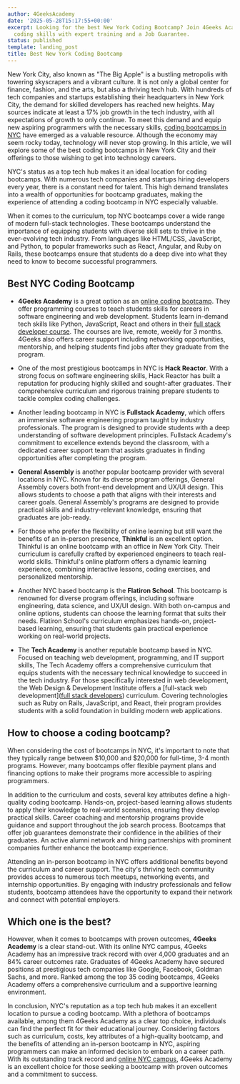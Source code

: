```yaml
---
author: 4GeeksAcademy
date: '2025-05-28T15:17:55+00:00'
excerpt: Looking for the best New York Coding Bootcamp? Join 4Geeks Academy to gain
  coding skills with expert training and a Job Guarantee.
status: published
template: landing_post
title: Best New York Coding Bootcamp
---
```

New York City, also known as "The Big Apple" is a bustling metropolis with towering skyscrapers and a vibrant culture. It is not only a global center for finance, fashion, and the arts, but also a thriving tech hub. With hundreds of tech companies and startups establishing their headquarters in New York City, the demand for skilled developers has reached new heights. May sources indicate at least a 17% job growth in the tech industry, with all expectations of growth to only continue. To meet this demand and equip new aspiring programmers with the necessary skills, [coding bootcamps in NYC](/us/coding-campus/coding-bootcamp-nyc) have emerged as a valuable resource. Although the economy may seem rocky today, technology will never stop growing. In this article, we will explore some of the best coding bootcamps in New York City and their offerings to those wishing to get into technology careers.

NYC's status as a top tech hub makes it an ideal location for coding bootcamps. With numerous tech companies and startups hiring developers every year, there is a constant need for talent. This high demand translates into a wealth of opportunities for bootcamp graduates, making the experience of attending a coding bootcamp in NYC especially valuable.

When it comes to the curriculum, top NYC bootcamps cover a wide range of modern full-stack technologies. These bootcamps understand the importance of equipping students with diverse skill sets to thrive in the ever-evolving tech industry. From languages like HTML/CSS, JavaScript, and Python, to popular frameworks such as React, Angular, and Ruby on Rails, these bootcamps ensure that students do a deep dive into what they need to know to become successful programmers.

## Best NYC Coding Bootcamp

* **4Geeks Academy** is a great option as an [online coding bootcamp](/us/coding-campus/online-coding-bootcamp). They offer programming courses to teach students skills for careers in software engineering and web development. Students learn in-demand tech skills like Python, JavaScript, React and others in their [full stack developer course](/us/coding-bootcamps/part-time-full-stack-developer). The courses are live, remote, weekly for 3 months. 4Geeks also offers career support including networking opportunities, mentorship, and helping students find jobs after they graduate from the program.

* One of the most prestigious bootcamps in NYC is **Hack Reactor**. With a strong focus on software engineering skills, Hack Reactor has built a reputation for producing highly skilled and sought-after graduates. Their comprehensive curriculum and rigorous training prepare students to tackle complex coding challenges.

* Another leading bootcamp in NYC is **Fullstack Academy**, which offers an immersive software engineering program taught by industry professionals. The program is designed to provide students with a deep understanding of software development principles. Fullstack Academy's commitment to excellence extends beyond the classroom, with a dedicated career support team that assists graduates in finding opportunities after completing the program.

* **General Assembly** is another popular bootcamp provider with several locations in NYC. Known for its diverse program offerings, General Assembly covers both front-end development and UX/UI design. This allows students to choose a path that aligns with their interests and career goals. General Assembly's programs are designed to provide practical skills and industry-relevant knowledge, ensuring that graduates are job-ready.

* For those who prefer the flexibility of online learning but still want the benefits of an in-person presence, **Thinkful** is an excellent option. Thinkful is an online bootcamp with an office in New York City. Their curriculum is carefully crafted by experienced engineers to teach real-world skills. Thinkful's online platform offers a dynamic learning experience, combining interactive lessons, coding exercises, and personalized mentorship.

* Another NYC based bootcamp is the **Flatiron School**. This bootcamp is renowned for diverse program offerings, including software engineering, data science, and UX/UI design. With both on-campus and online options, students can choose the learning format that suits their needs. Flatiron School's curriculum emphasizes hands-on, project-based learning, ensuring that students gain practical experience working on real-world projects.

* The **Tech Academy** is another reputable bootcamp based in NYC. Focused on teaching web development, programming, and IT support skills, The Tech Academy offers a comprehensive curriculum that equips students with the necessary technical knowledge to succeed in the tech industry. For those specifically interested in web development, the Web Design & Development Institute offers a [full-stack web development]([full stack developers](/us/full-stack-developer/full-stack-developer)) curriculum. Covering technologies such as Ruby on Rails, JavaScript, and React, their program provides students with a solid foundation in building modern web applications. 

## How to choose a coding bootcamp?

When considering the cost of bootcamps in NYC, it's important to note that they typically range between $10,000 and $20,000 for full-time, 3-4 month programs. However, many bootcamps offer flexible payment plans and financing options to make their programs more accessible to aspiring programmers.

In addition to the curriculum and costs, several key attributes define a high-quality coding bootcamp. Hands-on, project-based learning allows students to apply their knowledge to real-world scenarios, ensuring they develop practical skills. Career coaching and mentorship programs provide guidance and support throughout the job search process. Bootcamps that offer job guarantees demonstrate their confidence in the abilities of their graduates. An active alumni network and hiring partnerships with prominent companies further enhance the bootcamp experience.

Attending an in-person bootcamp in NYC offers additional benefits beyond the curriculum and career support. The city's thriving tech community provides access to numerous tech meetups, networking events, and internship opportunities. By engaging with industry professionals and fellow students, bootcamp attendees have the opportunity to expand their network and connect with potential employers.

## Which one is the best?

However, when it comes to bootcamps with proven outcomes, **4Geeks Academy** is a clear stand-out. With its online NYC campus, 4Geeks Academy has an impressive track record with over 4,000 graduates and an 84% career outcomes rate. Graduates of 4Geeks Academy have secured positions at prestigious tech companies like Google, Facebook, Goldman Sachs, and more. Ranked among the top 35 coding bootcamps, 4Geeks Academy offers a comprehensive curriculum and a supportive learning environment.

In conclusion, NYC's reputation as a top tech hub makes it an excellent location to pursue a coding bootcamp. With a plethora of bootcamps available, among them 4Geeks Academy as a clear top choice, individuals can find the perfect fit for their educational journey. Considering factors such as curriculum, costs, key attributes of a high-quality bootcamp, and the benefits of attending an in-person bootcamp in NYC, aspiring programmers can make an informed decision to embark on a career path. With its outstanding track record and [online NYC campus](/us/coding-campus/coding-bootcamp-nyc), 4Geeks Academy is an excellent choice for those seeking a bootcamp with proven outcomes and a commitment to success.